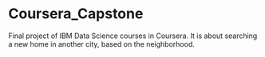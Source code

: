 # Coursera_Capstone

Final project of IBM Data Science courses in Coursera. 
It is about searching a new home in another city, based on the neighborhood.